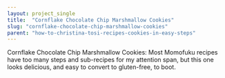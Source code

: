 ```yaml
---
layout: project_single
title:  "Cornflake Chocolate Chip Marshmallow Cookies"
slug: "cornflake-chocolate-chip-marshmallow-cookies"
parent: "how-to-christina-tosi-recipes-cookies-in-easy-steps"
---
```

Cornflake Chocolate Chip Marshmallow Cookies: Most Momofuku recipes have too many steps and sub-recipes for my attention span, but this one looks delicious, and easy to convert to gluten-free, to boot.